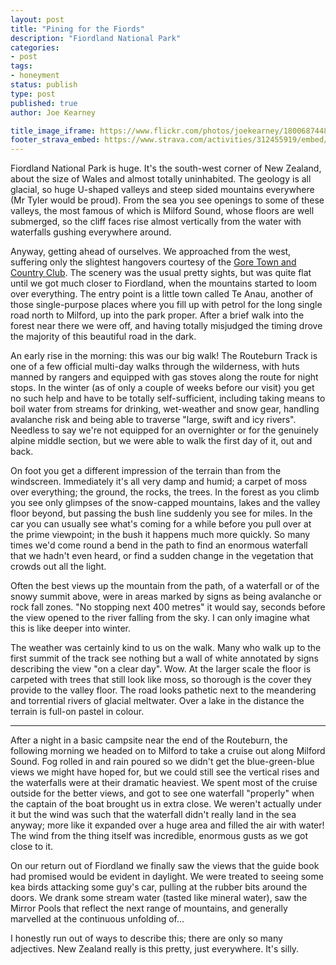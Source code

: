 ```yaml
---
layout: post
title: "Pining for the Fiords"
description: "Fiordland National Park"
categories:
- post
tags:
- honeyment
status: publish
type: post
published: true
author: Joe Kearney

title_image_iframe: https://www.flickr.com/photos/joekearney/18006874480/in/album-72157652379606419/player/
footer_strava_embed: https://www.strava.com/activities/312455919/embed/948f532c9d71564bae9832a32fbc6290330fb820
---
```


Fiordland National Park is huge. It's the south-west corner of New Zealand, about the size of Wales and almost totally uninhabited. The geology is all glacial, so huge U-shaped valleys and steep sided mountains everywhere (Mr Tyler would be proud). From the sea you see openings to some of these valleys, the most famous of which is Milford Sound, whose floors are well submerged, so the cliff faces rise almost vertically from the water with waterfalls gushing everywhere around.

Anyway, getting ahead of ourselves. We approached from the west, suffering only the slightest hangovers courtesy of the [Gore Town and Country Club](/posts/gore-town-and-country). The scenery was the usual pretty sights, but was quite flat until we got much closer to Fiordland, when the mountains started to loom over everything. The entry point is a little town called Te Anau, another of those single-purpose places where you fill up with petrol for the long single road north to Milford, up into the park proper. After a brief walk into the forest near there we were off, and having totally misjudged the timing drove the majority of this beautiful road in the dark.

An early rise in the morning: this was our big walk! The Routeburn Track is one of a few official multi-day walks through the wilderness, with huts manned by rangers and equipped with gas stoves along the route for night stops. In the winter (as of only a couple of weeks before our visit) you get no such help and have to be totally self-sufficient, including taking means to boil water from streams for drinking, wet-weather and snow gear, handling avalanche risk and being able to traverse "large, swift and icy rivers". Needless to say we're not equipped for an overnighter or for the genuinely alpine middle section, but we were able to walk the first day of it, out and back.

On foot you get a different impression of the terrain than from the windscreen. Immediately it's all very damp and humid; a carpet of moss over everything; the ground, the rocks, the trees. In the forest as you climb you see only glimpses of the snow-capped mountains, lakes and the valley floor beyond, but passing the bush line suddenly you see for miles. In the car you can usually see what's coming for a while before you pull over at the prime viewpoint; in the bush it happens much more quickly. So many times we'd come round a bend in the path to find an enormous waterfall that we hadn't even heard, or find a sudden change in the vegetation that crowds out all the light.

Often the best views up the mountain from the path, of a waterfall or of the snowy summit above, were in areas marked by signs as being avalanche or rock fall zones. "No stopping next 400 metres" it would say, seconds before the view opened to the river falling from the sky. I can only imagine what this is like deeper into winter.

The weather was certainly kind to us on the walk. Many who walk up to the first summit of the track see nothing but a wall of white annotated by signs describing the view "on a clear day". Wow. At the larger scale the floor is carpeted with trees that still look like moss, so thorough is the cover they provide to the valley floor. The road looks pathetic next to the meandering and torrential rivers of glacial meltwater. Over a lake in the distance the terrain is full-on pastel in colour.

***

After a night in a basic campsite near the end of the Routeburn, the following morning we headed on to Milford to take a cruise out along Milford Sound. Fog rolled in and rain poured so we didn't get the blue-green-blue views we might have hoped for, but we could still see the vertical rises and the waterfalls were at their dramatic heaviest. We spent most of the cruise outside for the better views, and got to see one waterfall "properly" when the captain of the boat brought us in extra close. We weren't actually under it but the wind was such that the waterfall didn't really land in the sea anyway; more like it expanded over a huge area and filled the air with water! The wind from the thing itself was incredible, enormous gusts as we got close to it.

On our return out of Fiordland we finally saw the views that the guide book had promised would be evident in daylight. We were treated to seeing some kea birds attacking some guy's car, pulling at the rubber bits around the doors. We drank some stream water (tasted like mineral water), saw the Mirror Pools that reflect the next range of mountains, and generally marvelled at the continuous unfolding of...

I honestly run out of ways to describe this; there are only so many adjectives. New Zealand really is this pretty, just everywhere. It's silly.
